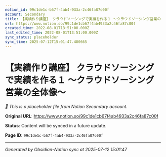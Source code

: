 ```yaml
---
notion_id: 99c1de1c-b67f-4ab4-933a-2c46fa87c00f
account: Secondary
title: 【実績作り講座】 クラウドソーシングで実績を作る１ 〜クラウドソーシング営業の全体像〜
url: https://www.notion.so/99c1de1cb67f4ab4933a2c46fa87c00f
created_time: 2022-08-01T13:51:00.000Z
last_edited_time: 2022-08-01T13:51:00.000Z
sync_status: placeholder
sync_time: 2025-07-12T15:01:47.480665
---
```


# 【実績作り講座】 クラウドソーシングで実績を作る１ 〜クラウドソーシング営業の全体像〜

*🔄 This is a placeholder file from Notion Secondary account.*

**Original URL**: https://www.notion.so/99c1de1cb67f4ab4933a2c46fa87c00f

**Status**: Content will be synced in a future update.

**Page ID**: `99c1de1c-b67f-4ab4-933a-2c46fa87c00f`

---

*Generated by Obsidian-Notion sync at 2025-07-12 15:01:47*
